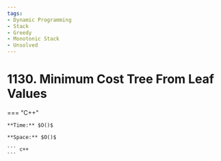 ```yaml
---
tags:
- Dynamic Programming
- Stack
- Greedy
- Monotonic Stack
- Unsolved
---
```



# 1130. Minimum Cost Tree From Leaf Values

=== "C++"

    **Time:** $O()$

    **Space:** $O()$

    ``` c++
    ```